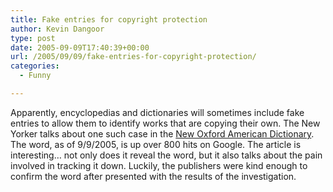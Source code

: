 ```yaml
---
title: Fake entries for copyright protection
author: Kevin Dangoor
type: post
date: 2005-09-09T17:40:39+00:00
url: /2005/09/09/fake-entries-for-copyright-protection/
categories:
  - Funny

---
```

Apparently, encyclopedias and dictionaries will sometimes include fake entries to allow them to identify works that are copying their own. The New Yorker talks about one such case in the [New Oxford American Dictionary][1]. The word, as of 9/9/2005, is up over 800 hits on Google. The article is interesting&#8230; not only does it reveal the word, but it also talks about the pain involved in tracking it down. Luckily, the publishers were kind enough to confirm the word after presented with the results of the investigation.

 [1]: http://www.newyorker.com/talk/content/articles/050829ta_talk_alford